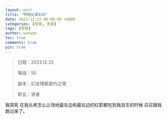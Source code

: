 ```yaml
---
layout: post
title: "导随记录424"
date: 2023-12-22 00:00:00 +0800
categories: [导随, 贤者]
tags: [导随]
author: wanwan
toc: true
comments: true
pin: true
---
```

> 日期：2023.12.22
>
> 等级：50
>
> 副本：幻龙残骸密约之塔
>
> 职业：贤者

我哭死 在我头疼怎么让场地最左边和最右边的红职都吃到我自生的时候 召召跟我跑过来了。